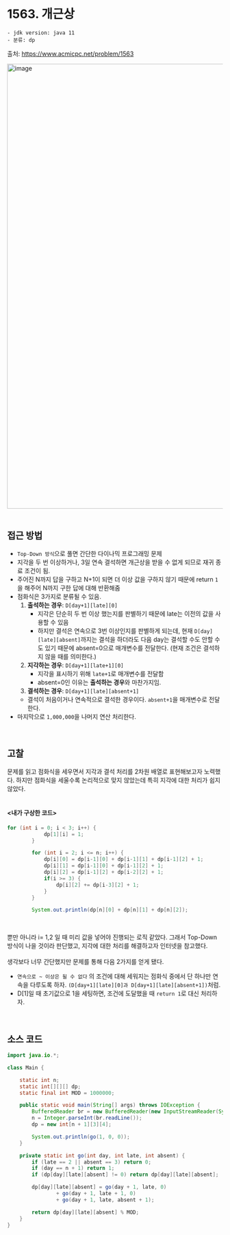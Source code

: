 # 1563. 개근상

    - jdk version: java 11
    - 분류: dp

출처: https://www.acmicpc.net/problem/1563
<br>

<img width="1037" alt="image" src="https://user-images.githubusercontent.com/56334513/173768483-fe88cd98-25f0-43a3-ad98-7abd7891c55f.png">

<br>
<br>

## 접근 방법

+ `Top-Down 방식`으로 풀면 간단한 다이나믹 프로그래밍 문제
+ 지각을 두 번 이상하거나, 3일 연속 결석하면 개근상을 받을 수 없게 되므로 재귀 종료 조건이 됨.
+ 주어진 N까지 답을 구하고 N+1이 되면 더 이상 값을 구하지 않기 때문에 return `1`을 해주어 N까지 구한 답에 대해 반환해줌
+ 점화식은 3가지로 분류될 수 있음.
  1. **출석하는 경우**: `D[day+1][late][0]`
     + 지각은 단순히 두 번 이상 했는지를 판별하기 때문에 late는 이전의 값을 사용할 수 있음
     + 하지만 결석은 연속으로 3번 이상인지를 판별하게 되는데, 현재 `D[day][late][absent]`까지는 결석을 하더라도 다음 day는 결석할 수도 안할 수도 있기 때문에 absent=0으로 매개변수를 전달한다. (현재 조건은 결석하지 않을 때를 의미한다.) 
  2. **지각하는 경우**: `D[day+1][late+1][0]`
     + 지각을 표시하기 위해 `late+1`로 매개변수를 전달함
     + absent=0인 이유는 **출석하는 경우**와 마찬가지임.  
  3. **결석하는 경우**: `D[day+1][late][absent+1]`
    + 결석이 처음이거나 연속적으로 결석한 경우이다. `absent+1`을 매개변수로 전달한다.
+ 마지막으로 `1,000,000`을 나머지 연산 처리한다. 

<br>

## 고찰

문제를 읽고 점화식을 세우면서 지각과 결석 처리를 2차원 배열로 표현해보고자 노력했다. 하지만 점화식을 세울수록 논리적으로 맞지 않았는데 특히 지각에 대한 처리가 쉽지 않았다. <br>
<br>

#### <내가 구상한 코드>
```java
for (int i = 0; i < 3; i++) {
            dp[1][i] = 1;
        }

        for (int i = 2; i <= n; i++) {
            dp[i][0] = dp[i-1][0] + dp[i-1][1] + dp[i-1][2] + 1;
            dp[i][1] = dp[i-1][0] + dp[i-1][2] + 1;
            dp[i][2] = dp[i-1][2] + dp[i-2][2] + 1;
            if(i >= 3) {
                dp[i][2] += dp[i-3][2] + 1;
            }
        }

        System.out.println(dp[n][0] + dp[n][1] + dp[n][2]);
```

<br>

뿐만 아니라 i= 1,2 일 때 미리 값을 넣어야 진행되는 로직 같았다. 그래서 Top-Down 방식이 나을 것이라 판단했고, 지각에 대한 처리를 해결하고자 인터넷을 참고했다. <br>
<br>
생각보다 너무 간단했지만 문제를 통해 다음 2가지를 얻게 됐다.
+ `연속으로 ~ 이상은 될 수 없다` 의 조건에 대해 세워지는 점화식 중에서 단 하나만 연속을 다루도록 하자. `(D[day+1][late][0]과 D[day+1][late][absent+1])`처럼.
+ D[1]일 때 초기값으로 1을 세팅하면, 조건에 도달했을 때 `return 1`로 대신 처리하자.

<br>

## 소스 코드
```java
import java.io.*;

class Main {

    static int n;
    static int[][][] dp;
    static final int MOD = 1000000;

    public static void main(String[] args) throws IOException {
        BufferedReader br = new BufferedReader(new InputStreamReader(System.in));
        n = Integer.parseInt(br.readLine());
        dp = new int[n + 1][3][4];

        System.out.println(go(1, 0, 0));
    }

    private static int go(int day, int late, int absent) {
        if (late == 2 || absent == 3) return 0;
        if (day == n + 1) return 1;
        if (dp[day][late][absent] != 0) return dp[day][late][absent];

        dp[day][late][absent] = go(day + 1, late, 0)
                + go(day + 1, late + 1, 0)
                + go(day + 1, late, absent + 1);

        return dp[day][late][absent] % MOD;
    }
}
```